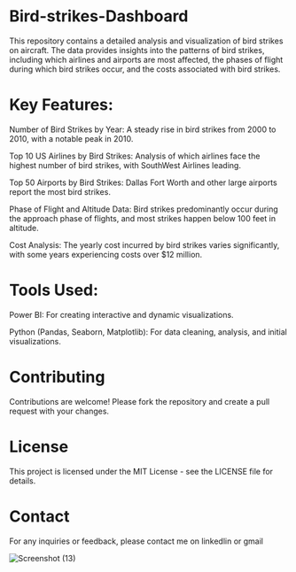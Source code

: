 # Bird-strikes-Dashboard

This repository contains a detailed analysis and visualization of bird strikes on aircraft. The data provides insights into the patterns of bird strikes, including which airlines and airports are most affected, the phases of flight during which bird strikes occur, and the costs associated with bird strikes.

# Key Features:

Number of Bird Strikes by Year: A steady rise in bird strikes from 2000 to 2010, with a notable peak in 2010.

Top 10 US Airlines by Bird Strikes: Analysis of which airlines face the highest number of bird strikes, with SouthWest Airlines leading.

Top 50 Airports by Bird Strikes: Dallas Fort Worth and other large airports report the most bird strikes.

Phase of Flight and Altitude Data: Bird strikes predominantly occur during the approach phase of flights, and most strikes happen below 100 feet in altitude.

Cost Analysis: The yearly cost incurred by bird strikes varies significantly, with some years experiencing costs over $12 million.

# Tools Used:

Power BI: For creating interactive and dynamic visualizations.

Python (Pandas, Seaborn, Matplotlib): For data cleaning, analysis, and initial visualizations.

# Contributing

Contributions are welcome! Please fork the repository and create a pull request with your changes.

# License

This project is licensed under the MIT License - see the LICENSE file for details.

# Contact

For any inquiries or feedback, please contact me on linkedlin or gmail

![Screenshot (13)](https://github.com/user-attachments/assets/bec6d6c2-399e-457c-b360-84c675808047)

